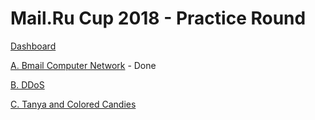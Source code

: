 # Mail.Ru Cup 2018 - Practice Round

[Dashboard](https://codeforces.com/contest/1057)

[A. Bmail Computer Network](https://codeforces.com/contest/1057/problem/A) - Done

[B. DDoS](https://codeforces.com/contest/1057/problem/B)

[C. Tanya and Colored Candies](https://codeforces.com/contest/1057/problem/C)
